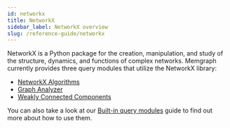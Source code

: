 ```yaml
---
id: networkx
title: NetworkX
sidebar_label: NetworkX overview
slug: /reference-guide/networkx
---
```


NetworkX is a Python package for the creation, manipulation, and study of the structure, 
dynamics, and functions of complex networks. Memgraph currently provides three query modules 
that utilize the NetworkX library:
* [NetworkX Algorithms](./nxalg.md)
* [Graph Analyzer](./graph-analyzer.md)
* [Weakly Connected Components](./wcc.md)

You can also take a look at our [Built-in query modules](../../database-functionalities/query-modules/built-in-query-modules.md) guide to find out more about how to use them.